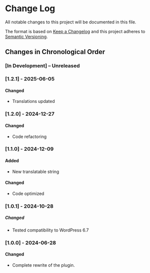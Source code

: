 # Change Log

All notable changes to this project will be documented in this file.

The format is based on [Keep a Changelog](http://keepachangelog.com/)
and this project adheres to [Semantic Versioning](http://semver.org/).

<!--
GitHub MD Syntax:
https://docs.github.com/en/get-started/writing-on-github/getting-started-with-writing-and-formatting-on-github/basic-writing-and-formatting-syntax

Highlighting:
https://docs.github.com/assets/cb-41128/mw-1440/images/help/writing/alerts-rendered.webp

> [!NOTE]
> Highlights information that users should take into account, even when skimming.

> [!IMPORTANT]
> Crucial information necessary for users to succeed.

> [!WARNING]
> Critical content demanding immediate user attention due to potential risks.
-->

## Changes in Chronological Order

### [In Development] – Unreleased

<!--
Section Order:

#### Added
#### Fixed
#### Changed
#### Deprecated
#### Removed
#### Security
-->

### [1.2.1] - 2025-06-05

#### Changed

- Translations updated

### [1.2.0] - 2024-12-27

#### Changed

- Code refactoring

### [1.1.0] - 2024-12-09

#### Added

- New translatable string

#### Changed

- Code optimized

### [1.0.1] - 2024-10-28

##### Changed

- Tested compatibility to WordPress 6.7

### [1.0.0] - 2024-06-28

#### Changed

- Complete rewrite of the plugin.
